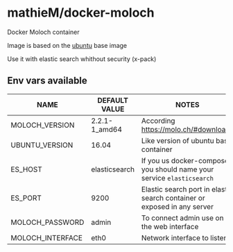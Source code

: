 # mathieM/docker-moloch

Docker Moloch container

Image is based on the [ubuntu](https://registry.hub.docker.com/u/ubuntu/) base image

Use it with elastic search whithout security (x-pack)

## Env vars available

| NAME              | DEFAULT VALUE   |  NOTES                                                                   |
| --------------    | --------------- | ---------------------------------------------------------------------    |
| MOLOCH_VERSION    | 2.2.1-1_amd64   | According https://molo.ch/#downloads                                     |
| UBUNTU_VERSION    | 16.04           | Like version of ubuntu base container                                    |
| ES_HOST           | elasticsearch   | If you us docker-compose, you should name your service  `elasticsearch`  |
| ES_PORT           | 9200            | Elastic search port in elastic search container or exposed in any server |
| MOLOCH_PASSWORD   | admin           | To connect admin use on the web interface                                |
| MOLOCH_INTERFACE  | eth0            | Network interface to listen                                              |

